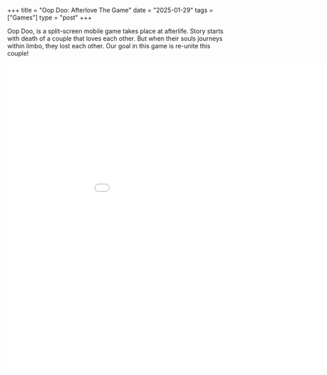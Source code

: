 +++
title = "Oop Doo: Afterlove The Game"
date = "2025-01-29"
tags = ["Games"]
type = "post"
+++

Oop Doo, is a split-screen mobile game takes place at afterlife.
Story starts with death of a couple that loves each other.
But when their souls journeys within limbo, they lost each other.
Our goal in this game is re-unite this couple!

<iframe width="1000" height="700" name="iframe" style="border:0px solid black;" src="/games/after-love/index.html"></iframe>

